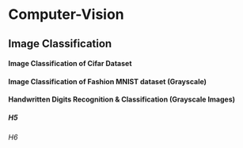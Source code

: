 # Computer-Vision

## Image Classification

#### Image Classification of Cifar Dataset

#### Image Classification of Fashion MNIST dataset (Grayscale)

#### Handwritten Digits Recognition & Classification (Grayscale Images)
##### H5
###### H6
